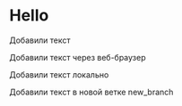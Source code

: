 # Hello

Добавили текст

Добавили текст через веб-браузер

Добавили текст локально

Добавили текст в новой ветке new_branch
